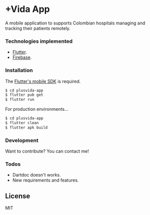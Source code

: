 # +Vida App

A mobile application to supports Colombian hospitals managing and tracking their patients remotely.

### Technologies implemented

- [Flutter](https://flutter.dev/).
- [Firebase](https://firebase.google.com/).

### Installation

The [Flutter's mobile SDK](https://flutter.dev/docs/get-started/install) is required.

```sh
$ cd plusvida-app
$ flutter pub get
$ flutter run
```

For production environments...

```sh
$ cd plusvida-app
$ flutter clean
$ flutter apk build
```

### Development

Want to contribute? You can contact me!

### Todos

- Dartdoc doesn't works.
- New requirements and features.

## License

MIT
